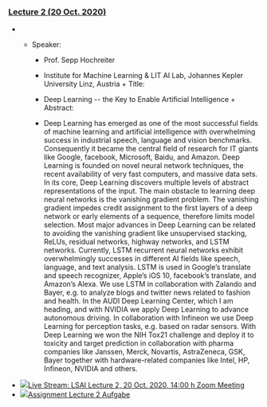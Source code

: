 ### [Lecture 2 (20 Oct. 2020)](https://moodle.jku.at/jku/course/view.php?id=10807#section-4)


* 
	 + Speaker:
	 
		 - Prof. Sepp Hochreiter
		 - Institute for Machine Learning & LIT AI Lab, Johannes Kepler University Linz, Austria + Title:
	 
		 - Deep Learning -- the Key to Enable Artificial Intelligence + Abstract:
	 
		 - Deep Learning has emerged as one of the most successful fields of machine learning and artificial intelligence with overwhelming success in industrial speech, language and vision benchmarks. Consequently it became the central field of research for IT giants like Google, facebook, Microsoft, Baidu, and Amazon. Deep Learning is founded on novel neural network techniques, the recent availability of very fast computers, and massive data sets. In its core, Deep Learning discovers multiple levels of abstract representations of the input. The main obstacle to learning deep neural networks is the vanishing gradient problem. The vanishing gradient impedes credit assignment to the first layers of a deep network or early elements of a sequence, therefore limits model selection. Most major advances in Deep Learning can be related to avoiding the vanishing gradient like unsupervised stacking, ReLUs, residual networks, highway networks, and LSTM networks. Currently, LSTM recurrent neural networks exhibit overwhelmingly successes in different AI fields like speech, language, and text analysis. LSTM is used in Google’s translate and speech recognizer, Apple’s iOS 10, facebook’s translate, and Amazon’s Alexa. We use LSTM in collaboration with Zalando and Bayer, e.g. to analyze blogs and twitter news related to fashion and health. In the AUDI Deep Learning Center, which I am heading, and with NVIDIA we apply Deep Learning to advance autonomous driving. In collaboration with Infineon we use Deep Learning for perception tasks, e.g. based on radar sensors. With Deep Learning we won the NIH Tox21 challenge and deploy it to toxicity and target prediction in collaboration with pharma companies like Janssen, Merck, Novartis, AstraZeneca, GSK, Bayer together with hardware-related companies like Intel, HP, Infineon, NVIDIA and others. 
* [![](https://moodle.jku.at/jku/theme/image.php/classic/zoom/1600773234/icon)Live Stream: LSAI Lecture 2, 20 Oct. 2020, 14:00 h Zoom Meeting](https://moodle.jku.at/jku/mod/zoom/view.php?id=4422165)
* [![](https://moodle.jku.at/jku/theme/image.php/classic/assign/1600773234/icon)Assignment Lecture 2 Aufgabe](https://moodle.jku.at/jku/mod/assign/view.php?id=4414550)

